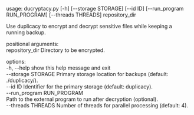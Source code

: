 usage: ducryptacy.py [-h] [--storage STORAGE] [--id ID] [--run_program RUN_PROGRAM] [--threads THREADS] repository_dir  

Use duplicacy to encrypt and decrypt sensitive files while keeping a running backup.  

positional arguments:  
  repository_dir        Directory to be encrypted.  

options:  
  -h, --help            show this help message and exit  
  --storage STORAGE     Primary storage location for backups (default: ./duplicacy/).  
  --id ID               Identifier for the primary storage (default: duplicacy).  
  --run_program RUN_PROGRAM  
                        Path to the external program to run after decryption (optional).  
  --threads THREADS     Number of threads for parallel processing (default: 4).  